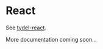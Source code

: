 # React

See [tydel-react](https://github.com/fahad19/tydel-react).

More documentation coming soon...
